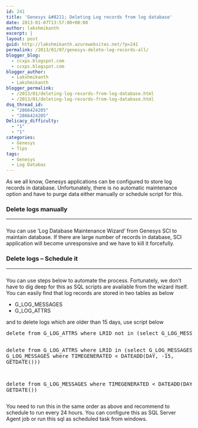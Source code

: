 ```yaml
---
id: 241
title: 'Genesys &#8211; Deleting Log records from log database'
date: 2013-01-07T13:57:00+00:00
author: lakshmikanth
excerpt: |
layout: post
guid: http://lakshmikanth.azurewebsites.net/?p=241
permalink: /2013/01/07/genesys-delete-log-records-all/
blogger_blog:
  - ccxps.blogspot.com
  - ccxps.blogspot.com
blogger_author:
  - Lakshmikanth
  - Lakshmikanth
blogger_permalink:
  - /2013/01/deleting-log-records-from-log-database.html
  - /2013/01/deleting-log-records-from-log-database.html
dsq_thread_id:
  - "2866424205"
  - "2866424205"
Delicacy_difficulty:
  - "1"
  - "1"
categories:
  - Genesys
  - Tips
tags:
  - Genesys
  - Log Databas
---
```

As we all know, Genesys applications can be configured to store log records in database. Unfortunately, there is no automatic maintenance option and have to purge data either manually or schedule script for this.

<h3 dir="ltr">
  Delete logs manually
</h3>

* * *

<h3 dir="ltr">
</h3>

You can use ‘Log Database Maintenance Wizard’ from Genesys SCI to maintain database. If there are large number of records in database, SCI application will become unresponsive and we have to kill it forcefully.

### Delete logs &#8211; Schedule it

* * *

### 

You can use steps below to automate the process. Fortunately, we don’t have to dig deep for this as SQL scripts are available from the wizard itself. You can easily find that log records are stored in two tables as below

  * G\_LOG\_MESSAGES
  * G\_LOG\_ATTRS

and to delete logs which are older than 15 days, use script below

<div>
  <div>
    <pre class="font:consolas toolbar:1 toolbar-overlay:false toolbar-hide:false nums-toggle:false whitespace-before:1 whitespace-after:1 lang:tsql decode:true">delete from G_LOG_ATTRS where LRID not in (select G_LOG_MESSAGES.ID from G_LOG_MESSAGES)

delete from G_LOG_ATTRS where LRID in (select G_LOG_MESSAGES.ID from G_LOG_MESSAGES where TIMEGENERATED &lt; DATEADD(DAY, -15, GETDATE()))

delete from G_LOG_MESSAGES where TIMEGENERATED &lt; DATEADD(DAY, -15, GETDATE())</pre>
  </div>
</div>

You need to run this in the same order as above and recommend to schedule to run every 24 hours. You can configure this as SQL Server Agent job or run this sql as scheduled task from windows.